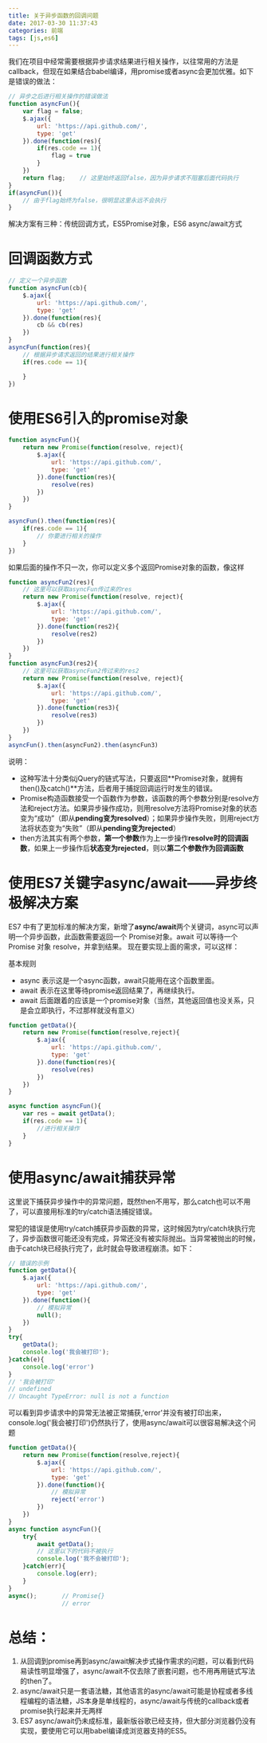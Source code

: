 ```yaml
---
title: 关于异步函数的回调问题
date: 2017-03-30 11:37:43
categories: 前端
tags: [js,es6]
---
```

我们在项目中经常需要根据异步请求结果进行相关操作，以往常用的方法是callback，但现在如果结合babel编译，用promise或者async会更加优雅。如下是错误的做法：

```javascript
// 异步之后进行相关操作的错误做法
function asyncFun(){
	var flag = false;
	$.ajax({
		url: 'https://api.github.com/',
		type: 'get'
	}).done(function(res){
		if(res.code == 1){
			flag = true
		}
	})
	return flag;    // 这里始终返回false，因为异步请求不阻塞后面代码执行
}
if(asyncFun()){
	// 由于flag始终为false，很明显这里永远不会执行
}
```
解决方案有三种：传统回调方式，ES5Promise对象，ES6 async/await方式

# 回调函数方式
```javascript
// 定义一个异步函数
function asyncFun(cb){
	$.ajax({
		url: 'https://api.github.com/',
		type: 'get'
	}).done(function(res){
		cb && cb(res)
	})
}
asyncFun(function(res){
	// 根据异步请求返回的结果进行相关操作
	if(res.code == 1){

	}
})
```
# 使用ES6引入的promise对象
```javascript
function asyncFun(){
	return new Promise(function(resolve, reject){
		$.ajax({
			url: 'https://api.github.com/',
			type: 'get'
		}).done(function(res){
			resolve(res)
		})
	})
}

asyncFun().then(function(res){
	if(res.code == 1){
		// 你要进行相关的操作
	}
})
```
如果后面的操作不只一次，你可以定义多个返回Promise对象的函数，像这样
```javascript
function asyncFun2(res){
	// 这里可以获取asyncFun传过来的res
	return new Promise(function(resolve, reject){
		$.ajax({
			url: 'https://api.github.com/',
			type: 'get'
		}).done(function(res2){
			resolve(res2)
		})
	})
}
function asyncFun3(res2){
	// 这里可以获取asyncFun2传过来的res2
	return new Promise(function(resolve, reject){
		$.ajax({
			url: 'https://api.github.com/',
			type: 'get'
		}).done(function(res3){
			resolve(res3)
		})
	})
}
asyncFun().then(asyncFun2).then(asyncFun3)
```
说明：
- 这种写法十分类似jQuery的链式写法，只要返回**Promise对象，就拥有then()及catch()**方法，后者用于捕捉回调运行时发生的错误。
- Promise构造函数接受一个函数作为参数，该函数的两个参数分别是resolve方法和reject方法。如果异步操作成功，则用resolve方法将Promise对象的状态变为“成功”（即从**pending变为resolved**）；如果异步操作失败，则用reject方法将状态变为“失败”（即从**pending变为rejected**）
- then方法其实有两个参数，**第一个参数**作为上一步操作**resolve时的回调函数**，如果上一步操作后**状态变为rejected**，则以**第二个参数作为回调函数**

# 使用ES7关键字async/await——异步终极解决方案

ES7 中有了更加标准的解决方案，新增了**async/await**两个关键词，async可以声明一个异步函数，此函数需要返回一个 Promise对象。await 可以等待一个 Promise 对象 resolve，并拿到结果。
现在要实现上面的需求，可以这样：

基本规则
- async 表示这是一个async函数，await只能用在这个函数里面。
- await 表示在这里等待promise返回结果了，再继续执行。
- await 后面跟着的应该是一个promise对象（当然，其他返回值也没关系，只是会立即执行，不过那样就没有意义）

```javascript
function getData(){
	return new Promise(function(resolve,reject){
		$.ajax({
			url: 'https://api.github.com/',
			type: 'get'
		}).done(function(res){
			resolve(res)
		})
	})
}

async function asyncFun(){
	var res = await getData();
	if(res.code == 1){
		//进行相关操作
	}
}
```

# 使用async/await捕获异常
这里说下捕获异步操作中的异常问题，既然then不用写，那么catch也可以不用了，可以直接用标准的try/catch语法捕捉错误。

常犯的错误是使用try/catch捕获异步函数的异常，这时候因为try/catch块执行完了，异步函数很可能还没有完成，异常还没有被实际抛出。当异常被抛出的时候，由于catch块已经执行完了，此时就会导致进程崩溃。如下：
```javascript
// 错误的示例
function getData(){
	$.ajax({
		url: 'https://api.github.com/',
		type: 'get'
	}).done(function(){
		// 模拟异常
		null();
	})
}
try{
	getData();
	console.log('我会被打印');
}catch(e){
	console.log('error')
}
// '我会被打印'
// undefined
// Uncaught TypeError: null is not a function
```

可以看到异步请求中的异常无法被正常捕获,'error'并没有被打印出来，console.log('我会被打印')仍然执行了，使用async/await可以很容易解决这个问题

```javascript
function getData(){
	return new Promise(function(resolve,reject){
		$.ajax({
			url: 'https://api.github.com/',
			type: 'get'
		}).done(function(){
			// 模拟异常
			reject('error')
		})
	})
}
async function asyncFun(){
	try{
		await getData();
		// 这里以下的代码不被执行
		console.log('我不会被打印');
	}catch(err){
		console.log(err);
	}
}
async();       // Promise{}
			   // error
```

# 总结：
1. 从回调到promise再到async/await解决步式操作需求的问题，可以看到代码易读性明显增强了，async/await不仅去除了嵌套问题，也不用再用链式写法的then了。
2. async/await只是一套语法糖，其他语言的async/await可能是协程或者多线程编程的语法糖，JS本身是单线程的，async/await与传统的callback或者promise执行起来并无两样
3. ES7 async/await仍未成标准，最新版谷歌已经支持，但大部分浏览器仍没有实现，要使用它可以用babel编译成浏览器支持的ES5。




